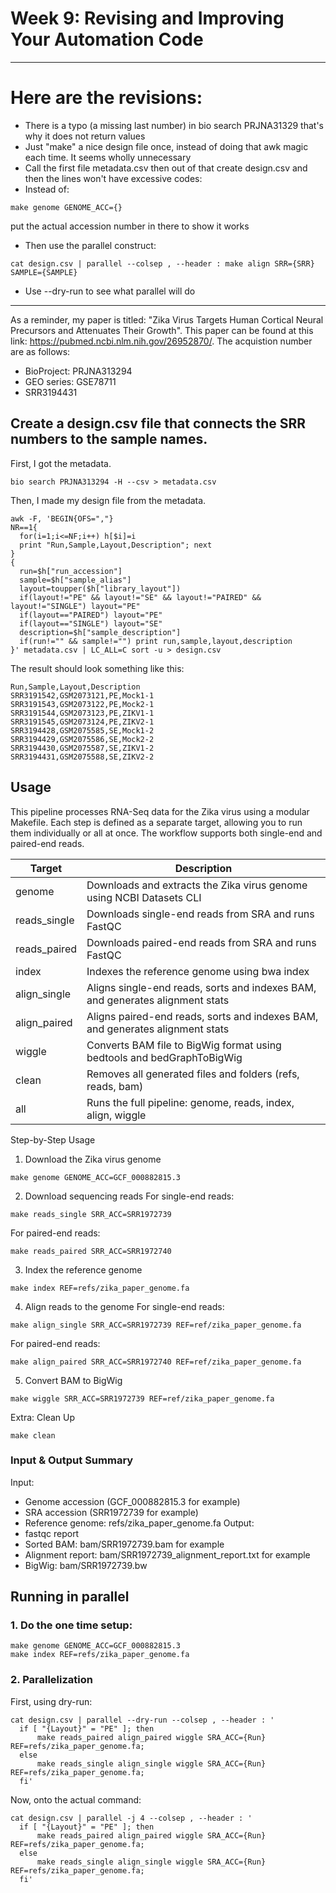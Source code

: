 # Week 9: Revising and Improving Your Automation Code
---
# Here are the revisions:
- There is a typo (a missing last number) in bio search PRJNA31329 that's why it does not return values
- Just "make" a nice design file once, instead of doing that awk magic each time. It seems wholly unnecessary
- Call the first file metadata.csv then out of that create design.csv and then the lines won't have excessive codes:
- Instead of:
```
make genome GENOME_ACC={}
```
put the actual accession number in there to show it works
- Then use the parallel construct:
```
cat design.csv | parallel --colsep , --header : make align SRR={SRR} SAMPLE={SAMPLE}
```
- Use --dry-run to see what parallel will do
---

As a reminder, my paper is titled: "Zika Virus Targets Human Cortical Neural Precursors and Attenuates Their Growth". This paper can be found at this link: https://pubmed.ncbi.nlm.nih.gov/26952870/. The acquistion number are as follows:
- BioProject: PRJNA313294
- GEO series: GSE78711
- SRR3194431

## Create a design.csv file that connects the SRR numbers to the sample names.
First, I got the metadata.
```
bio search PRJNA313294 -H --csv > metadata.csv
```

Then, I made my design file from the metadata. 
```
awk -F, 'BEGIN{OFS=","}
NR==1{
  for(i=1;i<=NF;i++) h[$i]=i
  print "Run,Sample,Layout,Description"; next
}
{
  run=$h["run_accession"]
  sample=$h["sample_alias"]
  layout=toupper($h["library_layout"])
  if(layout!="PE" && layout!="SE" && layout!="PAIRED" && layout!="SINGLE") layout="PE"
  if(layout=="PAIRED") layout="PE"
  if(layout=="SINGLE") layout="SE"
  description=$h["sample_description"]
  if(run!="" && sample!="") print run,sample,layout,description
}' metadata.csv | LC_ALL=C sort -u > design.csv
```
The result should look something like this:
```
Run,Sample,Layout,Description
SRR3191542,GSM2073121,PE,Mock1-1
SRR3191543,GSM2073122,PE,Mock2-1
SRR3191544,GSM2073123,PE,ZIKV1-1
SRR3191545,GSM2073124,PE,ZIKV2-1
SRR3194428,GSM2075585,SE,Mock1-2
SRR3194429,GSM2075586,SE,Mock2-2
SRR3194430,GSM2075587,SE,ZIKV1-2
SRR3194431,GSM2075588,SE,ZIKV2-2
```

## Usage
This pipeline processes RNA-Seq data for the Zika virus using a modular Makefile. Each step is defined as a separate target, allowing you to run them individually or all at once. The workflow supports both single-end and paired-end reads.

| Target        | Description                                                                 |
|---------------|-----------------------------------------------------------------------------|
| genome        | Downloads and extracts the Zika virus genome using NCBI Datasets CLI        |
| reads_single  | Downloads single-end reads from SRA and runs FastQC                         |
| reads_paired  | Downloads paired-end reads from SRA and runs FastQC                         |
| index         | Indexes the reference genome using bwa index                                |
| align_single  | Aligns single-end reads, sorts and indexes BAM, and generates alignment stats |
| align_paired  | Aligns paired-end reads, sorts and indexes BAM, and generates alignment stats |
| wiggle        | Converts BAM file to BigWig format using bedtools and bedGraphToBigWig      |
| clean         | Removes all generated files and folders (refs, reads, bam)                  |
| all           | Runs the full pipeline: genome, reads, index, align, wiggle                 |

Step-by-Step Usage
1. Download the Zika virus genome
```
make genome GENOME_ACC=GCF_000882815.3
```

2. Download sequencing reads
For single-end reads:
```
make reads_single SRR_ACC=SRR1972739 
```
For paired-end reads:
```
make reads_paired SRR_ACC=SRR1972740
```

3. Index the reference genome
```
make index REF=refs/zika_paper_genome.fa
```

4. Align reads to the genome
For single-end reads:
```
make align_single SRR_ACC=SRR1972739 REF=ref/zika_paper_genome.fa
```
For paired-end reads:
```
make align_paired SRR_ACC=SRR1972740 REF=ref/zika_paper_genome.fa
```

5. Convert BAM to BigWig
```
make wiggle SRR_ACC=SRR1972739 REF=ref/zika_paper_genome.fa
```

Extra: Clean Up
```
make clean
```

### Input & Output Summary
Input:
- Genome accession (GCF_000882815.3 for example)
- SRA accession (SRR1972739 for example)
- Reference genome: refs/zika_paper_genome.fa
Output:
- fastqc report
- Sorted BAM: bam/SRR1972739.bam for example
- Alignment report: bam/SRR1972739_alignment_report.txt for example
- BigWig: bam/SRR1972739.bw

## Running in parallel
### 1. Do the one time setup:
```
make genome GENOME_ACC=GCF_000882815.3
make index REF=refs/zika_paper_genome.fa
```

### 2. Parallelization 
First, using dry-run:
```
cat design.csv | parallel --dry-run --colsep , --header : '
  if [ "{Layout}" = "PE" ]; then
      make reads_paired align_paired wiggle SRA_ACC={Run} REF=refs/zika_paper_genome.fa;
  else
      make reads_single align_single wiggle SRA_ACC={Run} REF=refs/zika_paper_genome.fa;
  fi'
```

Now, onto the actual command:
```
cat design.csv | parallel -j 4 --colsep , --header : '
  if [ "{Layout}" = "PE" ]; then
      make reads_paired align_paired wiggle SRA_ACC={Run} REF=refs/zika_paper_genome.fa;
  else
      make reads_single align_single wiggle SRA_ACC={Run} REF=refs/zika_paper_genome.fa;
  fi'
```

